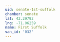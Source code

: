 ```yaml
---
uid: senate-1st-suffolk
chamber: senate
lat: 42.29792
lng: -71.06259
name: First Suffolk
van_id: '032'
---
```

